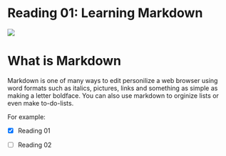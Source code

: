# **Reading 01: Learning Markdown**

![](https://grafxflow.co.uk/storage/app/uploads/public/5ad/e5b/d9b/thumb_891_266_0_0_0_auto.png)

# **What is Markdown**
Markdown is one of many ways to edit personilize a web browser using word formats such as italics, pictures, links and something as simple as making a letter boldface.
You can also use markdown to orginize lists or even make to-do-lists.

For example:
- [x] Reading 01
- [ ] Reading 02







